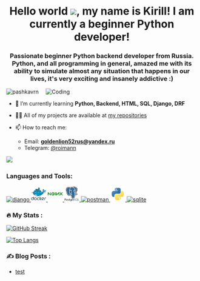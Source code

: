 <h1 align="center">Hello world <img src="https://github.com/blackcater/blackcater/raw/main/images/Hi.gif" height="32"/>, my name is Kirill! I am currently a beginner Python developer!</h1>
<h3 align="center">Passionate beginner Python backend developer from Russia. Python, and all programming in general, amazed me with its ability to simulate almost any situation that happens in our lives, it's very exciting and insanely addictive :)</h3>
<img align="right" alt="Coding" width="400" src="https://process.filestackapi.com/cache=expiry:max/resize=width:1050/efbSR18hT5uRKuo0zoMA">

<p align="left"> <img src="https://komarev.com/ghpvc/?username=pashkavrn&label=Profile%20views&color=0e75b6&style=flat" alt="pashkavrn" /> </p>

- 🌱 I’m currently learning **Python, Backend, HTML, SQL, Django, DRF**

- 👨‍💻 All of my projects are available at <a href="https://github.com/goldenlion52rus?tab=repositories">my repositories</a>

- 📫 How to reach me:
   -  Email: **goldenlion52rus@yandex.ru**
   -  Telegram: <a href="https://t.me/roimann" target="_blank">@roimann</a> 

<div id="header" align="left">
  <img src="https://media.giphy.com/media/7OMR3y1E9QeYsr9olS/giphy.gif?cid=ecf05e47ichik4w2gvayh9sr9xw9zimp3ufyt9zn8hun01t1&ep=v1_gifs_related&rid=giphy.gif&ct=s" width="100"/>
</div>

<p align="left">
</p>


<h3 align="left">Languages and Tools:</h3>
<p align="left"> <a href="https://www.djangoproject.com/" target="_blank" rel="noreferrer"> <img src="https://cdn.worldvectorlogo.com/logos/django.svg" alt="django" width="40" height="40"/> </a> <a href="https://www.docker.com/" target="_blank" rel="noreferrer"> <img src="https://raw.githubusercontent.com/devicons/devicon/master/icons/docker/docker-original-wordmark.svg" alt="docker" width="40" height="40"/> </a> <a href="https://www.w3.org/html/" target="_blank" rel="noreferrer"> <a href="https://www.nginx.com" target="_blank" rel="noreferrer"> <img src="https://raw.githubusercontent.com/devicons/devicon/master/icons/nginx/nginx-original.svg" alt="nginx" width="40" height="40"/> </a> <a href="https://www.postgresql.org" target="_blank" rel="noreferrer"> <img src="https://raw.githubusercontent.com/devicons/devicon/master/icons/postgresql/postgresql-original-wordmark.svg" alt="postgresql" width="40" height="40"/> </a> <a href="https://postman.com" target="_blank" rel="noreferrer"> <img src="https://www.vectorlogo.zone/logos/getpostman/getpostman-icon.svg" alt="postman" width="40" height="40"/> </a> <a href="https://www.python.org" target="_blank" rel="noreferrer"> <img src="https://raw.githubusercontent.com/devicons/devicon/master/icons/python/python-original.svg" alt="python" width="40" height="40"/> </a><a href="https://www.sqlite.org/" target="_blank" rel="noreferrer"> <img src="https://www.vectorlogo.zone/logos/sqlite/sqlite-icon.svg" alt="sqlite" width="40" height="40"/> </a>  </p>

### :fire: My Stats : 
[![GitHub Streak](http://github-readme-streak-stats.herokuapp.com?user=goldenlion52rus&theme=dark&background=000000)](https://git.io/streak-stats)

[![Top Langs](https://github-readme-stats.vercel.app/api/top-langs/?username=goldenlion52rus&theme=dark&show_icons=true)](https://github.com/anuraghazra/github-readme-stats)

### :writing_hand: Blog Posts :
<!-- BLOG-POST-LIST:START -->
- [test](https://dev.to/goldenlion52rus/test-471a)
<!-- BLOG-POST-LIST:END -->
